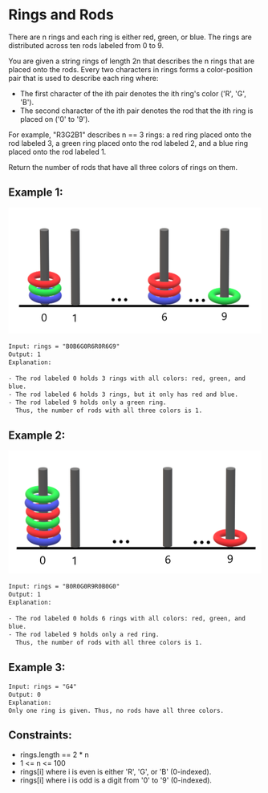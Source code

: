 # Rings and Rods

There are n rings and each ring is either red, green, or blue. The rings are distributed across ten rods labeled from 0 to 9.

You are given a string rings of length 2n that describes the n rings that are placed onto the rods. Every two characters in rings forms a color-position pair that is used to describe each ring where:

- The first character of the ith pair denotes the ith ring's color ('R', 'G', 'B').
- The second character of the ith pair denotes the rod that the ith ring is placed on ('0' to '9').

For example, "R3G2B1" describes n == 3 rings: a red ring placed onto the rod labeled 3, a green ring placed onto the rod labeled 2, and a blue ring placed onto the rod labeled 1.

Return the number of rods that have all three colors of rings on them.

## Example 1:

![Example 1](./images/ex1.png)

```
Input: rings = "B0B6G0R6R0R6G9"
Output: 1
Explanation:

- The rod labeled 0 holds 3 rings with all colors: red, green, and blue.
- The rod labeled 6 holds 3 rings, but it only has red and blue.
- The rod labeled 9 holds only a green ring.
  Thus, the number of rods with all three colors is 1.
```

## Example 2:

![Example 2](./images/ex2.png)

```
Input: rings = "B0R0G0R9R0B0G0"
Output: 1
Explanation:

- The rod labeled 0 holds 6 rings with all colors: red, green, and blue.
- The rod labeled 9 holds only a red ring.
  Thus, the number of rods with all three colors is 1.
```

## Example 3:

```
Input: rings = "G4"
Output: 0
Explanation:
Only one ring is given. Thus, no rods have all three colors.
```

## Constraints:

- rings.length == 2 \* n
- 1 <= n <= 100
- rings[i] where i is even is either 'R', 'G', or 'B' (0-indexed).
- rings[i] where i is odd is a digit from '0' to '9' (0-indexed).
